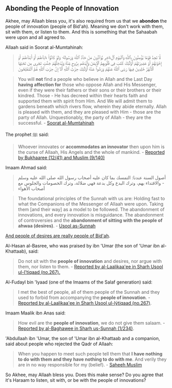 ## Abonding the People of Innovation

Akhee, may Allaah bless you, it's also required from us that we **abondon** the people of innovation (people of Bid'ah). Meaning we don't work with them, sit with them, or listen to them. And this is something that the Sahaabah were upon and all agreed to.

Allaah said in Soorat al-Mumtahinah:

> لَّا تَجِدُ قَوْمًا يُؤْمِنُونَ بِٱللَّهِ وَٱلْيَوْمِ ٱلْءَاخِرِ يُوَآدُّونَ مَنْ حَآدَّ ٱللَّهَ وَرَسُولَهُۥ وَلَوْ كَانُوٓا۟ ءَابَآءَهُمْ أَوْ أَبْنَآءَهُمْ أَوْ إِخْوَٰنَهُمْ أَوْ عَشِيرَتَهُمْ أُو۟لَٰٓئِكَ كَتَبَ فِى قُلُوبِهِمُ ٱلْإِيمَٰنَ وَأَيَّدَهُم بِرُوحٍ مِّنْهُ وَيُدْخِلُهُمْ جَنَّٰتٍ تَجْرِى مِن تَحْتِهَا ٱلْأَنْهَٰرُ خَٰلِدِينَ فِيهَا رَضِىَ ٱللَّهُ عَنْهُمْ وَرَضُوا۟ عَنْهُ أُو۟لَٰٓئِكَ حِزْبُ ٱللَّهِ أَلَآ إِنَّ حِزْبَ ٱللَّهِ هُمُ ٱلْمُفْلِحُونَ

> You will **not** find a people who believe in Allah and the Last Day **having affection for** those who oppose Allah and His Messenger, even if they were their fathers or their sons or their brothers or their kindred. Those - He has decreed within their hearts faith and supported them with spirit from Him. And We will admit them to gardens beneath which rivers flow, wherein they abide eternally. Allah is pleased with them, and they are pleased with Him - those are the party of Allah. Unquestionably, the party of Allah - they are the successful. - [Soorat al-Mumtahinah](http://www.thenoblequran.com/q/#/verse/58/22)

The prophet ﷺ said:

> Whoever innovates or **accommodates an innovator** then upon him is the curse of Allaah, His Angels and the whole of mankind. - [Reported by Bukhaaree (12/41) and Muslim (9/140)](http://www.salafipublications.com/sps/sp.cfm?subsecID=BDH05&articleID=BDH050003&articlePages=1)

Imaam Ahmad said:

> أصول السنة عندنا: التمسك بما كان عليه أصحاب رسول الله صلى الله عليه وسلم - والاقتداء بهم، وترك البدع وكل بدعة فهي ضلالة، وترك الخصومات والجلوس مع أصحاب الأهواء

> The foundational principles of the Sunnah with us are: Holding fast to what the Companions of the Messenger of Allaah were upon. Taking them [and their way] as a model to be followed. The abandonment of innovations, and every innovation is misguidance. The abandonment of controversies and the **abandonment of sitting with the people of ahwaa (desires)**. - [Usool as-Sunnah](http://www.aqidah.com/creed/articles/oeotc-glimpses-into-the-splitting-of-the-muslim-ummah-part-1.cfm)

[And people of desires are really people of Bid'ah](https://salaficentre.com/2019/10/one-of-the-reasons-ahlul-bidah-the-people-of-bidah-are-called-ahlul-ahwaa-people-of-desires/).

Al-Hasan al-Basree, who was praised by ibn 'Umar (the son of 'Umar ibn al-Khattaab), said:

> Do not sit with the **people of innovation** and desires, nor argue with them, nor listen to them. - [Reported by al-Laalikaa'ee in Sharh Usool ul-I'tiqaad (no.267).](http://www.aqidah.com/creed/articles/oeotc-glimpses-into-the-splitting-of-the-muslim-ummah-part-1.cfm)

Al-Fudayl bin 'Iyaad (one of the Imaams of the Salaf generation) said: 

> I met the best of people, all of them people of the Sunnah and they used to forbid from accompanying the **people of innovation**. - [Reported by al-Laalikaa'ee in Sharh Usool ul-Iýtiqaad (no.267)](http://www.aqidah.com/creed/articles/oeotc-glimpses-into-the-splitting-of-the-muslim-ummah-part-1.cfm).

Imaam Maalik ibn Anas said:

> How evil are the **people of innovation**, we do not give them salaam. - [Reported by al-Baghawee in Sharh us-Sunnah (1/234)](http://www.aqidah.com/creed/articles/oeotc-glimpses-into-the-splitting-of-the-muslim-ummah-part-1.cfm).

'Abdullaah ibn 'Umar, the son of 'Umar ibn al-Khattaab and a companion, said about people who rejected the Qadr of Allaah:

> When you happen to meet such people tell them that **I have nothing to do with them and they have nothing to do with me**. And verily they are in no way responsible for my (belief). - [Saheeh Muslim](http://sahihmuslim.com/sps/smm/sahihmuslim.cfm?scn=dspchaptersfull&BookID=1&ChapterID=1)

So Akhee, may Allaah bless you. Does this make sense? Do you agree that it's Haraam to listen, sit with, or be with the people of innovations?